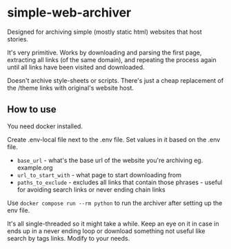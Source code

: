 # simple-web-archiver
Designed for archiving simple (mostly static html) websites that host stories.

It's very primitive. 
Works by downloading and parsing the first page, extracting all links (of the same domain),
and repeating the process again until all links have been visited and downloaded.

Doesn't archive style-sheets or scripts. 
There's just a cheap replacement of the /theme links with original's website host.

## How to use
You need docker installed.

Create .env-local file next to the .env file. Set values in it based on the .env file. 
* `base_url` - what's the base url of the website you're archiving eg. example.org
* `url_to_start_with` - what page to start downloading from
* `paths_to_exclude` - excludes all links that contain those phrases - useful for avoiding search links or never
  ending chain links

Use `docker compose run --rm python` to run the archiver after setting up the env file.

It's all single-threaded so it might take a while. 
Keep an eye on it in case in ends up in a never ending loop or download something not useful like search by tags links.
Modify to your needs.